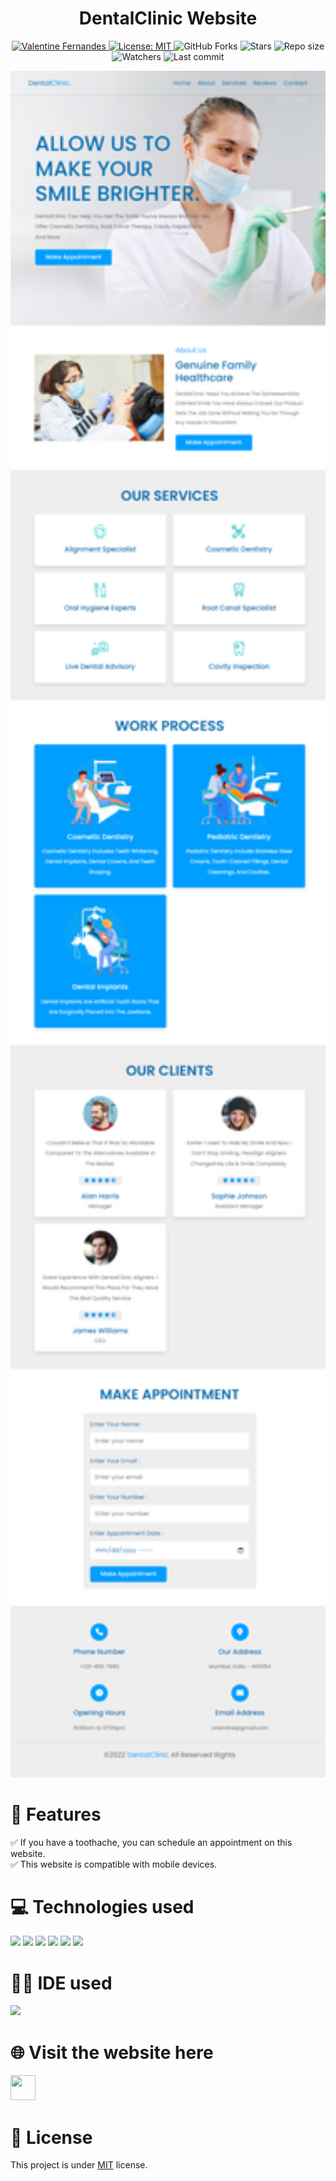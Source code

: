 <h1 align="center">DentalClinic Website</h1>


<p align="center">	
   <a href="http://www.linkedin.com/in/valentine-fernandes-75701622b">
      <img alt="Valentine Fernandes" src="https://img.shields.io/badge/-ValentineFernandes-4682B4?style=flat&logo=Linkedin&logoColor=white" />
   </a>
  <a href="https://github.com/ValentineFernandes/DentalClinic-Website/blob/main/LICENSE">
    <img alt="License: MIT" src="https://img.shields.io/github/license/ValentineFernandes/DentalClinic-Website?color=informational" target="_blank" />
  </a>
  <img alt="GitHub Forks" src="https://img.shields.io/github/forks/ValentineFernandes/DentalClinic-Website?color=informational" />
  <img alt="Stars" src="https://img.shields.io/github/stars/ValentineFernandes/DentalClinic-Website?color=informational" />
  <img alt="Repo size" src="https://img.shields.io/github/repo-size/ValentineFernandes/DentalClinic-Website?color=informational" />
<img alt= "Watchers" src="https://img.shields.io/github/watchers/ValentineFernandes/DentalClinic-Website?color=informational" />
<img alt= "Last commit" src="https://img.shields.io/github/last-commit/ValentineFernandes/DentalClinic-Website?color=informational" />
</p>


<div align="center">
    <img width="600" src="https://github.com/ValentineFernandes/ValentineFernandes/blob/main/Portfolio/DentalClinicWebsite.png"> 
</div>

# 📝 Features
✅ If you have a toothache, you can schedule an appointment on this website.<br/> 
✅ This website is compatible with mobile devices. 

# 💻 Technologies used
<img src="https://img.shields.io/badge/HTML5-FF3300?style=for-the-badge&logo=html5&logoColor=white">
<img src="https://img.shields.io/badge/CSS3-0066FF?style=for-the-badge&logo=css3&logoColor=white">
<img src="https://img.shields.io/badge/Bootstrap-993399?style=for-the-badge&logo=bootstrap&logoColor=white">
<img src="https://img.shields.io/badge/JavaScript-FFF600?style=for-the-badge&logo=javascript&logoColor=white">
<img src="https://img.shields.io/badge/PHP-777BB4?style=for-the-badge&logo=php&logoColor=white">
<img src="https://img.shields.io/badge/SQL-4EB0E5?style=for-the-badge&logo=mysql&logoColor=white">

# 👩‍💻 IDE used
<img src="https://img.shields.io/badge/Visual_Studio_Code-0078D4?style=for-the-badge&logo=visual%20studio%20code&logoColor=white">

# 🌐 Visit the website here
<a href="https://valentinefernandes.github.io/DentalClinic-Website/">  
<img width="40" height="40" src="https://github.com/ValentineFernandes/ValentineFernandes/blob/main/Portfolio/github.png"></a>

# 📕 License
This project is under <a href="https://github.com/ValentineFernandes/DentalClinic-Website/blob/main/LICENSE">MIT</a> license.  

 
